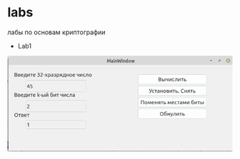 # labs
лабы по основам криптографии

- Lab1

![Lab1](https://github.com/elizarpif/labs/blob/master/lab1.png)
